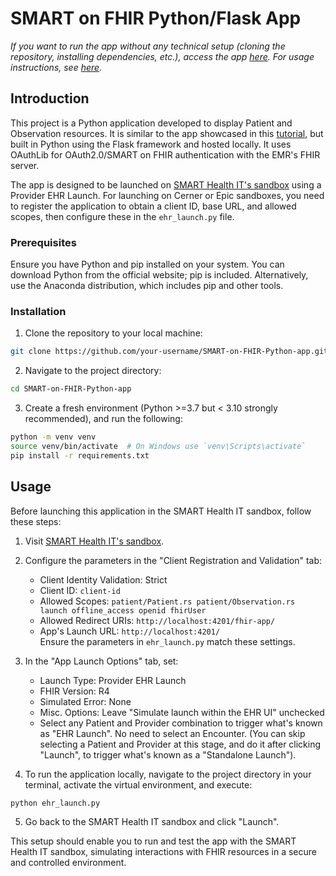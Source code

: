 # SMART on FHIR Python/Flask App  

*If you want to run the app without any technical setup (cloning the repository, installing dependencies, etc.), access the app [here](https://launch.smarthealthit.org/?launch_url=https%3A%2F%2Fsmart-on-fhir-python-app.onrender.com%2F&launch=WzAsIiIsIiIsIkFVVE8iLDAsMCwwLCJwYXRpZW50L1BhdGllbnQucnMgcGF0aWVudC9PYnNlcnZhdGlvbi5ycyBsYXVuY2ggb2ZmbGluZV9hY2Nlc3Mgb3BlbmlkIGZoaXJVc2VyIiwiaHR0cHM6Ly9zbWFydC1vbi1maGlyLXB5dGhvbi1hcHAub25yZW5kZXIuY29tL2ZoaXItYXBwLyIsImNsaWVudC1pZCIsIiIsIiIsIiIsIiIsMCwwXQ&tab=0&validation=1). For usage instructions, see [here](https://github.com/morales-felix/SMART-on-FHIR-Python-app/blob/deployment/README.md#usage).*  

## Introduction

This project is a Python application developed to display Patient and Observation resources. It is similar to the app showcased in this [tutorial](https://engineering.cerner.com/smart-on-fhir-tutorial/), but built in Python using the Flask framework and hosted locally. It uses OAuthLib for OAuth2.0/SMART on FHIR authentication with the EMR's FHIR server.

The app is designed to be launched on [SMART Health IT's sandbox](https://launch.smarthealthit.org/) using a Provider EHR Launch. For launching on Cerner or Epic sandboxes, you need to register the application to obtain a client ID, base URL, and allowed scopes, then configure these in the `ehr_launch.py` file.  

### Prerequisites

Ensure you have Python and pip installed on your system. You can download Python from the official website; pip is included. Alternatively, use the Anaconda distribution, which includes pip and other tools.

### Installation

1. Clone the repository to your local machine:  

```bash
git clone https://github.com/your-username/SMART-on-FHIR-Python-app.git
```

2. Navigate to the project directory:  

```bash
cd SMART-on-FHIR-Python-app
```  

3. Create a fresh environment (Python >=3.7 but < 3.10 strongly recommended), and run the following:  

```bash
python -m venv venv
source venv/bin/activate  # On Windows use `venv\Scripts\activate`
pip install -r requirements.txt
```  

## Usage

Before launching this application in the SMART Health IT sandbox, follow these steps:  

1. Visit [SMART Health IT's sandbox](https://launch.smarthealthit.org/).  

2. Configure the parameters in the "Client Registration and Validation" tab:  

    - Client Identity Validation: Strict
    - Client ID: `client-id`
    - Allowed Scopes: `patient/Patient.rs patient/Observation.rs launch offline_access openid fhirUser`
    - Allowed Redirect URIs: `http://localhost:4201/fhir-app/`
    - App's Launch URL: `http://localhost:4201/`  
    Ensure the parameters in `ehr_launch.py` match these settings.  

3. In the "App Launch Options" tab, set:

    - Launch Type: Provider EHR Launch  
    - FHIR Version: R4  
    - Simulated Error: None  
    - Misc. Options: Leave "Simulate launch within the EHR UI" unchecked
    - Select any Patient and Provider combination to trigger what's known as "EHR Launch". No need to select an Encounter. (You can skip selecting a Patient and Provider at this stage, and do it after clicking "Launch", to trigger what's known as a "Standalone Launch").

4. To run the application locally, navigate to the project directory in your terminal, activate the virtual environment, and execute:  

```bash
python ehr_launch.py
```  

5. Go back to the SMART Health IT sandbox and click "Launch".  

This setup should enable you to run and test the app with the SMART Health IT sandbox, simulating interactions with FHIR resources in a secure and controlled environment.
